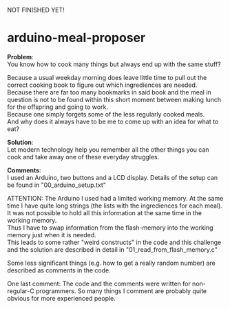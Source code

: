 NOT FINISHED YET!

# arduino-meal-proposer
**Problem**:  
You know how to cook many things but always end up with the same stuff?

Because a usual weekday morning does leave little time to pull out the correct cooking book to figure out which ingrediences are needed.  
Because there are far too many bookmarks in said book and the meal in question is not to be found within this short moment between making lunch for the offspring and going to work.  
Because one simply forgets some of the less regularly cooked meals.  
And why does it always have to be me to come up with an idea for what to eat?  

**Solution**:  
Let modern technology help you remember all the other things you can cook and take away one of these everyday struggles.

**Comments**:  
I used an Arduino, two buttons and a LCD display. Details of the setup can be found in "00_arduino_setup.txt"

ATTENTION:
The Arduino I used had a limited working memory. At the same time I have quite long strings (the lists with the ingrediences for each meal). It was not possible to hold all this information at the same time in the working memory.  
Thus I have to swap information from the flash-memory into the working memory just when it is needed.  
This leads to some rather "weird constructs" in the code and this challenge and the solution are described in detail in "01_read_from_flash_memory.c"

Some less significant things (e.g. how to get a really random number) are described as comments in the code.

One last comment: The code and the comments were written for non-regular-C programmers. So many things I comment are probably quite obvious for more experienced people.

